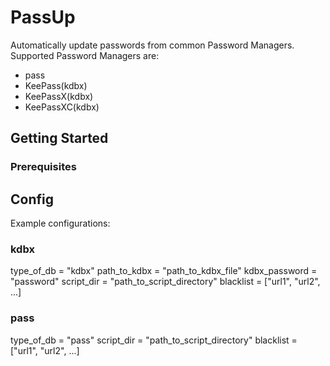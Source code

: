 # PassUp

Automatically update passwords from common Password Managers. Supported Password Managers are:
- pass
- KeePass(kdbx)
- KeePassX(kdbx)
- KeePassXC(kdbx)

## Getting Started
### Prerequisites

## Config
Example configurations:
### kdbx
type_of_db = "kdbx"
path_to_kdbx = "path_to_kdbx_file"
kdbx_password = "password"
script_dir = "path_to_script_directory"
blacklist = ["url1", "url2", ...]
### pass
type_of_db = "pass"
script_dir = "path_to_script_directory"
blacklist = ["url1", "url2", ...]
